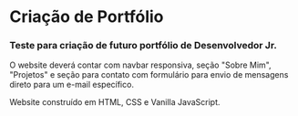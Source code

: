 # Criação de Portfólio

### Teste para criação de futuro portfólio de Desenvolvedor Jr.

O website deverá contar com navbar responsiva, seção "Sobre Mim", "Projetos" e seção para contato com formulário para envio de mensagens direto para um e-mail específico.

Website construído em HTML, CSS e Vanilla JavaScript.
